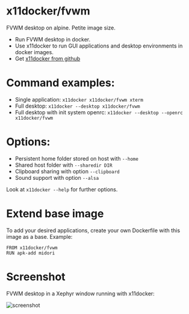 # x11docker/fvwm
FVWM desktop on alpine. Petite image size.
 - Run FVWM desktop in docker.
 - Use x11docker to run GUI applications and desktop environments in docker images. 
 - Get [x11docker from github](https://github.com/mviereck/x11docker)

# Command examples: 
 - Single application: `x11docker x11docker/fvwm xterm`
 - Full desktop: `x11docker --desktop x11docker/fvwm`
 - Full desktop with init system openrc: `x11docker --desktop --openrc x11docker/fvwm`

# Options:
 - Persistent home folder stored on host with   `--home`
 - Shared host folder with                      `--sharedir DIR`
 - Clipboard sharing with option                `--clipboard`
 - Sound support with option                    `--alsa`

Look at `x11docker --help` for further options.

# Extend base image
To add your desired applications, create your own Dockerfile with this image as a base. Example:
```
FROM x11docker/fvwm
RUN apk-add midori
```
 # Screenshot
 FVWM desktop in a Xephyr window running with x11docker:
 
 ![screenshot](https://raw.githubusercontent.com/mviereck/x11docker/screenshots/screenshot-fvwm.png "FVWM desktop running in Xephyr window using x11docker")
 

